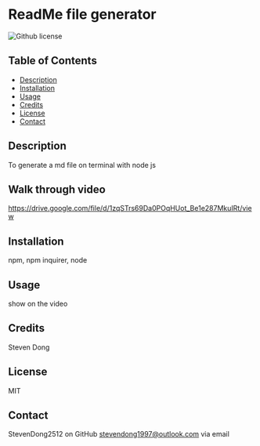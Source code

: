 # ReadMe file generator 
  ![Github license](https://img.shields.io/badge/license-MIT-blue.svg)
  ## Table of Contents
  - [Description](#description)
  - [Installation](#installation)
  - [Usage](#usage)
  - [Credits](#credits)
  - [License](#license)
  - [Contact](#contact)
  

## Description
To generate a md file on terminal with node js 

## Walk through video 
https://drive.google.com/file/d/1zqSTrs69Da0POqHUot_Be1e287MkuIRt/view

## Installation
npm, npm inquirer, node 

## Usage
show on the video

## Credits
Steven Dong

## License
MIT

## Contact
StevenDong2512 on GitHub
stevendong1997@outlook.com via email
